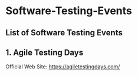 # Software-Testing-Events
## List of Software Testing Events
## 1. Agile Testing Days

Official Web Site: https://agiletestingdays.com/


